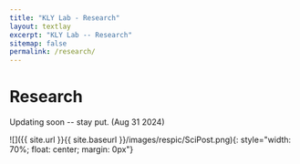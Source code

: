```yaml
---
title: "KLY Lab - Research"
layout: textlay
excerpt: "KLY Lab -- Research"
sitemap: false
permalink: /research/
---
```


# Research

Updating soon -- stay put. (Aug 31 2024)

![]({{ site.url }}{{ site.baseurl }}/images/respic/SciPost.png){: style="width: 70%; float: center; margin: 0px"}

